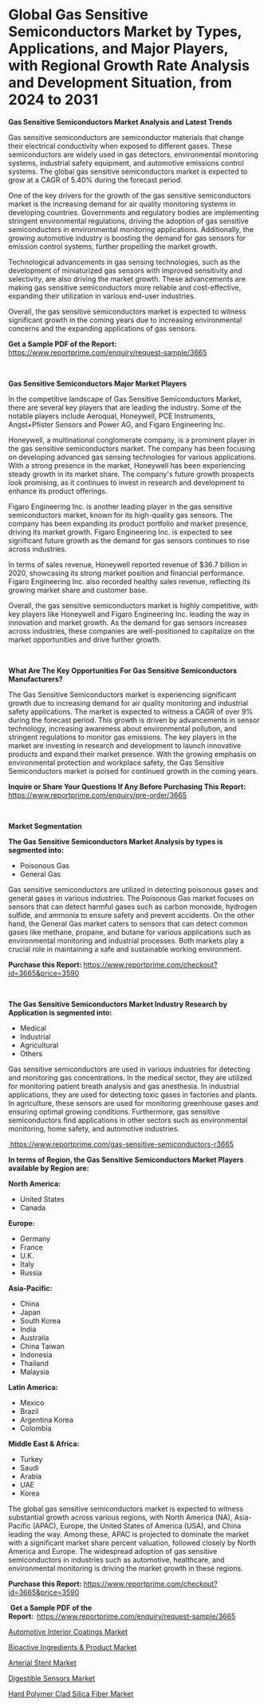 <p><h1>Global Gas Sensitive Semiconductors Market by Types, Applications, and Major Players, with Regional Growth Rate Analysis and Development Situation, from 2024 to 2031</h1></p><p><strong>Gas Sensitive Semiconductors Market Analysis and Latest Trends</strong></p>
<p><p>Gas sensitive semiconductors are semiconductor materials that change their electrical conductivity when exposed to different gases. These semiconductors are widely used in gas detectors, environmental monitoring systems, industrial safety equipment, and automotive emissions control systems. The global gas sensitive semiconductors market is expected to grow at a CAGR of 5.40% during the forecast period.</p><p>One of the key drivers for the growth of the gas sensitive semiconductors market is the increasing demand for air quality monitoring systems in developing countries. Governments and regulatory bodies are implementing stringent environmental regulations, driving the adoption of gas sensitive semiconductors in environmental monitoring applications. Additionally, the growing automotive industry is boosting the demand for gas sensors for emission control systems, further propelling the market growth.</p><p>Technological advancements in gas sensing technologies, such as the development of miniaturized gas sensors with improved sensitivity and selectivity, are also driving the market growth. These advancements are making gas sensitive semiconductors more reliable and cost-effective, expanding their utilization in various end-user industries.</p><p>Overall, the gas sensitive semiconductors market is expected to witness significant growth in the coming years due to increasing environmental concerns and the expanding applications of gas sensors.</p></p>
<p><strong>Get a Sample PDF of the Report:&nbsp;</strong> <a href="https://www.reportprime.com/enquiry/request-sample/3665">https://www.reportprime.com/enquiry/request-sample/3665</a></p>
<p>&nbsp;</p>
<p><strong>Gas Sensitive Semiconductors Major Market Players</strong></p>
<p><p>In the competitive landscape of Gas Sensitive Semiconductors Market, there are several key players that are leading the industry. Some of the notable players include Aeroqual, Honeywell, PCE Instruments, Angst+Pfister Sensors and Power AG, and Figaro Engineering Inc. </p><p>Honeywell, a multinational conglomerate company, is a prominent player in the gas sensitive semiconductors market. The company has been focusing on developing advanced gas sensing technologies for various applications. With a strong presence in the market, Honeywell has been experiencing steady growth in its market share. The company's future growth prospects look promising, as it continues to invest in research and development to enhance its product offerings.</p><p>Figaro Engineering Inc. is another leading player in the gas sensitive semiconductors market, known for its high-quality gas sensors. The company has been expanding its product portfolio and market presence, driving its market growth. Figaro Engineering Inc. is expected to see significant future growth as the demand for gas sensors continues to rise across industries.</p><p>In terms of sales revenue, Honeywell reported revenue of $36.7 billion in 2020, showcasing its strong market position and financial performance. Figaro Engineering Inc. also recorded healthy sales revenue, reflecting its growing market share and customer base.</p><p>Overall, the gas sensitive semiconductors market is highly competitive, with key players like Honeywell and Figaro Engineering Inc. leading the way in innovation and market growth. As the demand for gas sensors increases across industries, these companies are well-positioned to capitalize on the market opportunities and drive further growth.</p></p>
<p>&nbsp;</p>
<p><strong>What Are The Key Opportunities For Gas Sensitive Semiconductors Manufacturers?</strong></p>
<p><p>The Gas Sensitive Semiconductors market is experiencing significant growth due to increasing demand for air quality monitoring and industrial safety applications. The market is expected to witness a CAGR of over 9% during the forecast period. This growth is driven by advancements in sensor technology, increasing awareness about environmental pollution, and stringent regulations to monitor gas emissions. The key players in the market are investing in research and development to launch innovative products and expand their market presence. With the growing emphasis on environmental protection and workplace safety, the Gas Sensitive Semiconductors market is poised for continued growth in the coming years.</p></p>
<p><strong>Inquire or Share Your Questions If Any Before Purchasing This Report:</strong> <a href="https://www.reportprime.com/enquiry/pre-order/3665">https://www.reportprime.com/enquiry/pre-order/3665</a></p>
<p>&nbsp;</p>
<p><strong>Market Segmentation</strong></p>
<p><strong>The Gas Sensitive Semiconductors Market Analysis by types is segmented into:</strong></p>
<p><ul><li>Poisonous Gas</li><li>General Gas</li></ul></p>
<p><p>Gas sensitive semiconductors are utilized in detecting poisonous gases and general gases in various industries. The Poisonous Gas market focuses on sensors that can detect harmful gases such as carbon monoxide, hydrogen sulfide, and ammonia to ensure safety and prevent accidents. On the other hand, the General Gas market caters to sensors that can detect common gases like methane, propane, and butane for various applications such as environmental monitoring and industrial processes. Both markets play a crucial role in maintaining a safe and sustainable working environment.</p></p>
<p><strong>Purchase this Report:&nbsp;</strong><a href="https://www.reportprime.com/checkout?id=3665&price=3590">https://www.reportprime.com/checkout?id=3665&price=3590</a></p>
<p>&nbsp;</p>
<p><strong>The Gas Sensitive Semiconductors Market Industry Research by Application is segmented into:</strong></p>
<p><ul><li>Medical</li><li>Industrial</li><li>Agricultural</li><li>Others</li></ul></p>
<p><p>Gas sensitive semiconductors are used in various industries for detecting and monitoring gas concentrations. In the medical sector, they are utilized for monitoring patient breath analysis and gas anesthesia. In industrial applications, they are used for detecting toxic gases in factories and plants. In agriculture, these sensors are used for monitoring greenhouse gases and ensuring optimal growing conditions. Furthermore, gas sensitive semiconductors find applications in other sectors such as environmental monitoring, home safety, and automotive industries.</p></p>
<p><a href="https://www.reportprime.com/gas-sensitive-semiconductors-r3665">&nbsp;https://www.reportprime.com/gas-sensitive-semiconductors-r3665</a></p>
<p><strong>In terms of Region, the Gas Sensitive Semiconductors Market Players available by Region are:</strong></p>
<p>
    <p> <strong> North America: </strong>
        <ul>
            <li>United States</li>
            <li>Canada</li>
        </ul>
        </p> 
    <p> <strong> Europe: </strong>
        <ul>
            <li>Germany</li>
            <li>France</li>
            <li>U.K.</li>
            <li>Italy</li>
            <li>Russia</li>
        </ul>
        </p> 
    <p> <strong> Asia-Pacific: </strong>
        <ul>
            <li>China</li>
            <li>Japan</li>
            <li>South Korea</li>
            <li>India</li>
            <li>Australia</li>
            <li>China Taiwan</li>
            <li>Indonesia</li>
            <li>Thailand</li>
            <li>Malaysia</li>
        </ul>
        </p> 
    <p> <strong> Latin America: </strong>
        <ul>
            <li>Mexico</li>
            <li>Brazil</li>
            <li>Argentina Korea</li>
            <li>Colombia</li>
        </ul>
        </p> 
    <p> <strong> Middle East & Africa: </strong>
        <ul>
            <li>Turkey</li>
            <li>Saudi</li>
            <li>Arabia</li>
            <li>UAE</li>
            <li>Korea</li>
        </ul>
    </p>
    </p>
<p><p>The global gas sensitive semiconductors market is expected to witness substantial growth across various regions, with North America (NA), Asia-Pacific (APAC), Europe, the United States of America (USA), and China leading the way. Among these, APAC is projected to dominate the market with a significant market share percent valuation, followed closely by North America and Europe. The widespread adoption of gas sensitive semiconductors in industries such as automotive, healthcare, and environmental monitoring is driving the market growth in these regions.</p></p>
<p><strong>Purchase this Report: </strong><a href="https://www.reportprime.com/checkout?id=3665&price=3590">https://www.reportprime.com/checkout?id=3665&price=3590</a></p>
<p>&nbsp;<strong>Get a Sample PDF of the Report:&nbsp;&nbsp;</strong><a href="https://www.reportprime.com/enquiry/request-sample/3665">https://www.reportprime.com/enquiry/request-sample/3665</a></p>
<p><strong></strong></p>
<p><p><a href="https://www.linkedin.com/pulse/automotive-interior-coatings-market-investigation-industry-dease">Automotive Interior Coatings Market</a></p><p><a href="https://www.linkedin.com/pulse/insights-bioactive-ingredients-amp-product-market-size-which-wzhrc">Bioactive Ingredients & Product Market</a></p><p><a href="https://issuu.com/reportprime-2/docs/arterial-stent-market-size-2030.pptx">Arterial Stent Market</a></p><p><a href="https://issuu.com/reportprime-2/docs/digestible-sensors-market-size-2030.pptx">Digestible Sensors Market</a></p><p><a href="https://github.com/bznecsdb5/Market-Research-Report-List-1/blob/main/hard-polymer-clad-silica-fiber-market.md">Hard Polymer Clad Silica Fiber Market</a></p></p>